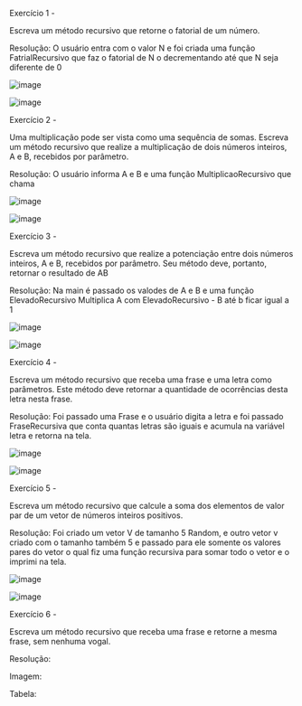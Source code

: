 Exercício 1 -

Escreva um método recursivo que retorne o fatorial de um número.

Resolução: O usuário entra com o valor N e foi criada uma função FatrialRecursivo que faz o fatorial de N o decrementando até que N seja diferente de 0

![image](https://user-images.githubusercontent.com/111787841/194984798-0b09848b-60d0-4278-9cfe-14e56d3f31de.png)

![image](https://user-images.githubusercontent.com/111787841/195220029-232a0875-da98-410a-bfe7-de1444ce727a.png)


Exercício 2 -

Uma multiplicação pode ser vista como uma sequência de somas. Escreva um método recursivo que realize a multiplicação de dois números inteiros, A e B, recebidos por parâmetro.

Resolução: O usuário informa A e B e uma função MultiplicaoRecursivo que chama 

![image](https://user-images.githubusercontent.com/111787841/195221529-8084998c-7de7-4daa-961a-f3ecdbf3080c.png)

![image](https://user-images.githubusercontent.com/111787841/195222375-34590633-0ac4-4690-81b2-58651715e3d4.png)


Exercício 3 -

Escreva um método recursivo que realize a potenciação entre dois números inteiros, A e B, recebidos por parâmetro. Seu método deve, portanto, retornar o resultado de AB

Resolução: Na main é passado os valodes de A e B e uma função ElevadoRecursivo Multiplica A com ElevadoRecursivo - B até b ficar igual a 1

![image](https://user-images.githubusercontent.com/111787841/195220077-4b792299-9b16-4b4d-a363-6a64aef2cf76.png)

![image](https://user-images.githubusercontent.com/111787841/195220422-8ce0ffc2-ef9a-4036-822d-0ad80d4edad4.png)

Exercício 4 -

Escreva um método recursivo que receba uma frase e uma letra como parâmetros. Este método deve retornar a quantidade de ocorrências desta letra nesta frase.

Resolução: Foi passado uma Frase e o usuário digita a letra e foi passado FraseRecursiva que conta quantas letras são iguais e acumula na variável letra e retorna na tela.

![image](https://user-images.githubusercontent.com/111787841/195224047-98eafee6-f75f-48a4-9681-a12b28ea0def.png)

![image](https://user-images.githubusercontent.com/111787841/195224683-0c6ed8f8-f47d-4e9c-ac11-f25ada839d71.png)


Exercício 5 -

Escreva um método recursivo que calcule a soma dos elementos de valor par de um vetor de números inteiros positivos.

Resolução: Foi criado um vetor V de tamanho 5 Random, e outro vetor v criado com o tamanho também 5 e passado para ele somente os valores pares do vetor o qual fiz uma função recursiva para somar todo o vetor e o imprimi na tela.
  
![image](https://user-images.githubusercontent.com/111787841/194984595-53521ff6-356c-4934-a1a1-338a065629ac.png)

![image](https://user-images.githubusercontent.com/111787841/195222942-7625c945-5b46-4174-8102-5c1c3260bc8a.png)


Exercício 6 -

Escreva um método recursivo que receba uma frase e retorne a mesma frase, sem nenhuma vogal. 

Resolução: 

Imagem:

Tabela:
